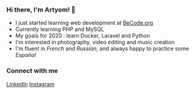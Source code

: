 ### Hi there, I'm Artyom! 👋

- I just started learning web development at [BeCode.org](https://becode.org/)
- Currently learning PHP and MySQL
- My goals for 2020 : learn Docker, Laravel and Python
- I'm interested in photography, video editing and music creation
- I'm fluent in _French_ and _Russian_, and always happy to practice some _Español_

### Connect with me

[LinkedIn](https://www.linkedin.com/in/artyom-kouznetsov-12a82648)
[Instagram](https://www.instagram.com/von_kouznetsoff/)

<!--
**Arti-Art/Arti-Art** is a ✨ _special_ ✨ repository because its `README.md` (this file) appears on your GitHub profile.
Analyze https://github.com/8bithemant
MD emojis https://gist.github.com/rxaviers/7360908

Here are some ideas to get you started:

- 🔭 I’m currently working on ...
- 👯 I’m looking to collaborate on ...
- 🤔 I’m looking for help with ...
- 💬 Ask me about ...
- 📫 How to reach me: ...
- 😄 Pronouns: ...
- ⚡ Fun fact: ...
-->
